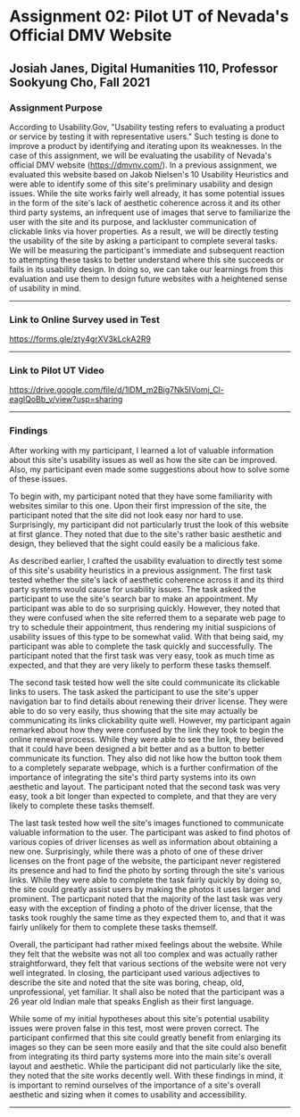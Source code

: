 # Assignment 02: Pilot UT of Nevada's Official DMV Website

## Josiah Janes, Digital Humanities 110, Professor Sookyung Cho, Fall 2021

### Assignment Purpose

According to Usability.Gov, "Usability testing refers to evaluating a product or service by testing it with representative users." Such testing is done to improve a product by identifying and iterating upon its weaknesses. In the case of this assignment, we will be evaluating the usability of Nevada's official DMV website (https://dmvnv.com/). In a previous assignment, we evaluated this website based on Jakob Nielsen's 10 Usability Heuristics and were able to identify some of this site's preliminary usability and design issues. While the site works fairly well already, it has some potential issues in the form of the site's lack of aesthetic coherence across it and its other third party systems, an infrequent use of images that serve to familiarize the user with the site and its purpose, and lackluster communication of clickable links via hover properties. As a result, we will be directly testing the usability of the site by asking a participant to complete several tasks. We will be measuring the participant's immediate and subsequent reaction to attempting these tasks to better understand where this site succeeds or fails in its usability design. In doing so, we can take our learnings from this evaluation and use them to design future websites with a heightened sense of usability in mind.

---

### Link to Online Survey used in Test
https://forms.gle/zty4grXV3kLckA2R9

---

### Link to Pilot UT Video
https://drive.google.com/file/d/1lDM_m2Big7Nk5IVomj_Cl-eaglQoBb_v/view?usp=sharing

---

### Findings
After working with my participant, I learned a lot of valuable information about this site's usability issues as well as how the site can be improved. Also, my participant even made some suggestions about how to solve some of these issues. 

To begin with, my participant noted that they have some familiarity with websites similar to this one. Upon their first impression of the site, the participant noted that the site did not look easy nor hard to use. Surprisingly, my participant did not particularly trust the look of this website at first glance. They noted that due to the site's rather basic aesthetic and design, they believed that the sight could easily be a malicious fake. 

As described earlier, I crafted the usability evaluation to directly test some of this site's usability heuristics in a previous assignment. The first task tested whether the site's lack of aesthetic coherence across it and its third party systems would cause for usability issues. The task asked the participant to use the site's search bar to make an appointment. My participant was able to do so surprising quickly. However, they noted that they were confused when the site referred them to a separate web page to try to schedule their appointment, thus rendering my initial suspicions of usability issues of this type to be somewhat valid. With that being said, my participant was able to complete the task quickly and successfully. The participant noted that the first task was very easy, took as much time as expected, and that they are very likely to perform these tasks themself.

The second task tested how well the site could communicate its clickable links to users. The task asked the participant to use the site's upper navigation bar to find details about renewing their driver license. They were able to do so very easily, thus showing that the site may actually be communicating its links clickability quite well. However, my participant again remarked about how they were confused by the link they took to begin the online renewal process. While they were able to see the link, they believed that it could have been designed a bit better and as a button to better communicate its function. They also did not like how the button took them to a completely separate webpage, which is a further confirmation of the importance of integrating the site's third party systems into its own aesthetic and layout. The participant noted that the second task was very easy, took a bit longer than expected to complete, and that they are very likely to complete these tasks themself.

The last task tested how well the site's images functioned to communicate valuable information to the user. The participant was asked to find photos of various copies of driver licenses as well as information about obtaining a new one. Surprisingly, while there was a photo of one of these driver licenses on the front page of the website, the participant never registered its presence and had to find the photo by sorting through the site's various links. While they were able to complete the task fairly quickly by doing so, the site could greatly assist users by making the photos it uses larger and prominent. The particpant noted that the majority of the last task was very easy with the exception of finding a photo of the driver license, that the tasks took roughly the same time as they expected them to, and that it was fairly unlikely for them to complete these tasks themself.

Overall, the participant had rather mixed feelings about the website. While they felt that the website was not all too complex and was actually rather straightforward, they felt that various sections of the website were not very well integrated. In closing, the participant used various adjectives to describe the site and noted that the site was boring, cheap, old, unprofessional, yet familiar. It shall also be noted that the participant was a 26 year old Indian male that speaks English as their first language.

While some of my initial hypotheses about this site's potential usability issues were proven false in this test, most were proven correct. The participant confirmed that this site could greatly benefit from enlarging its images so they can be seen more easily and that the site could also benefit from integrating its third party systems more into the main site's overall layout and aesthetic. While the participant did not particularly like the site, they noted that the site works decently well. With these findings in mind, it is important to remind ourselves of the importance of a site's overall aesthetic and sizing when it comes to usability and accessibility.

---
